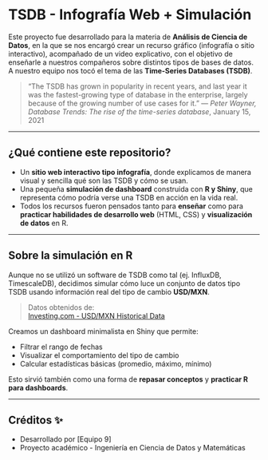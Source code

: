 # TSDB - Infografía Web + Simulación

Este proyecto fue desarrollado para la materia de **Análisis de Ciencia de Datos**, en la que se nos encargó crear un recurso gráfico (infografía o sitio interactivo), acompañado de un video explicativo, con el objetivo de enseñarle a nuestros compañeros sobre distintos tipos de bases de datos. A nuestro equipo nos tocó el tema de las **Time-Series Databases (TSDB)**.

> “The TSDB has grown in popularity in recent years, and last year it was the fastest-growing type of database in the enterprise, largely because of the growing number of use cases for it.”
> — *Peter Wayner, Database Trends: The rise of the time-series database*, January 15, 2021

---

## ¿Qué contiene este repositorio?

- Un **sitio web interactivo tipo infografía**, donde explicamos de manera visual y sencilla qué son las TSDB y cómo se usan.
- Una pequeña **simulación de dashboard** construida con **R y Shiny**, que representa cómo podría verse una TSDB en acción en la vida real.
- Todos los recursos fueron pensados tanto para **enseñar** como para **practicar habilidades de desarrollo web** (HTML, CSS) y **visualización de datos** en R.

---

## Sobre la simulación en R

Aunque no se utilizó un software de TSDB como tal (ej. InfluxDB, TimescaleDB), decidimos simular cómo luce un conjunto de datos tipo TSDB usando información real del tipo de cambio **USD/MXN**.

> Datos obtenidos de:  
> [Investing.com - USD/MXN Historical Data](https://mx.investing.com/currencies/usd-mxn-historical-data)

Creamos un dashboard minimalista en Shiny que permite:
- Filtrar el rango de fechas
- Visualizar el comportamiento del tipo de cambio
- Calcular estadísticas básicas (promedio, máximo, mínimo)

Esto sirvió también como una forma de **repasar conceptos** y **practicar R para dashboards**.

---

## Créditos ✨

- Desarrollado por [Equipo 9]
- Proyecto académico - Ingeniería en Ciencia de Datos y Matemáticas
